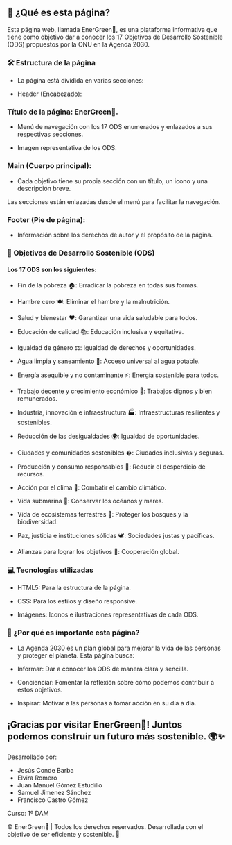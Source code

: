 
## 📌 ¿Qué es esta página?
Esta página web, llamada EnerGreen🌱, es una plataforma informativa que tiene como objetivo dar a conocer los 17 Objetivos de Desarrollo Sostenible (ODS) propuestos por la ONU en la Agenda 2030.

### 🛠️ Estructura de la página
- La página está dividida en varias secciones:

- Header (Encabezado):

### Título de la página: EnerGreen🌱.

- Menú de navegación con los 17 ODS enumerados y enlazados a sus respectivas secciones.

- Imagen representativa de los ODS.

### Main (Cuerpo principal):

- Cada objetivo tiene su propia sección con un título, un icono y una descripción breve.

Las secciones están enlazadas desde el menú para facilitar la navegación.

### Footer (Pie de página):

- Información sobre los derechos de autor y el propósito de la página.

### 🎯 Objetivos de Desarrollo Sostenible (ODS)
#### Los 17 ODS son los siguientes:

- Fin de la pobreza 🏠: Erradicar la pobreza en todas sus formas.

- Hambre cero 🍽️: Eliminar el hambre y la malnutrición.

- Salud y bienestar ❤️: Garantizar una vida saludable para todos.

- Educación de calidad 📚: Educación inclusiva y equitativa.

- Igualdad de género ⚖️: Igualdad de derechos y oportunidades.

- Agua limpia y saneamiento 🚰: Acceso universal al agua potable.

- Energía asequible y no contaminante ⚡: Energía sostenible para todos.

- Trabajo decente y crecimiento económico 💼: Trabajos dignos y bien remunerados.

- Industria, innovación e infraestructura 🏭: Infraestructuras resilientes y sostenibles.

- Reducción de las desigualdades 🌍: Igualdad de oportunidades.

- Ciudades y comunidades sostenibles �: Ciudades inclusivas y seguras.

- Producción y consumo responsables 🔄: Reducir el desperdicio de recursos.

- Acción por el clima 🌱: Combatir el cambio climático.

- Vida submarina 🐠: Conservar los océanos y mares.

- Vida de ecosistemas terrestres 🌳: Proteger los bosques y la biodiversidad.

- Paz, justicia e instituciones sólidas 🕊️: Sociedades justas y pacíficas.

- Alianzas para lograr los objetivos 🤝: Cooperación global.

### 💻 Tecnologías utilizadas
- HTML5: Para la estructura de la página.

- CSS: Para los estilos y diseño responsive.

- Imágenes: Iconos e ilustraciones representativas de cada ODS.

### 🌟 ¿Por qué es importante esta página?
- La Agenda 2030 es un plan global para mejorar la vida de las personas y proteger el planeta. Esta página busca:

- Informar: Dar a conocer los ODS de manera clara y sencilla.

- Concienciar: Fomentar la reflexión sobre cómo podemos contribuir a estos objetivos.

- Inspirar: Motivar a las personas a tomar acción en su día a día.



##  ¡Gracias por visitar EnerGreen🌱! Juntos podemos construir un futuro más sostenible. 🌍✨

Desarrollado por: 
- Jesús Conde Barba
- Elvira Romero
- Juan Manuel Gómez Estudillo
- Samuel Jimenez Sánchez
- Francisco Castro Gómez

Curso: 1º DAM


© EnerGreen🌱 | Todos los derechos reservados.
Desarrollada con el objetivo de ser eficiente y sostenible. 🌱